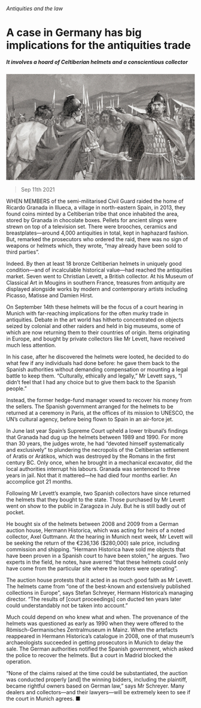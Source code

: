 ###### Antiquities and the law

# A case in Germany has big implications for the antiquities trade 

##### It involves a hoard of Celtiberian helmets and a conscientious collector 

![image](images/20210911_BKP005_0.jpg) 

> Sep 11th 2021 

WHEN MEMBERS of the semi-militarised Civil Guard raided the home of Ricardo Granada in Illueca, a village in north-eastern Spain, in 2013, they found coins minted by a Celtiberian tribe that once inhabited the area, stored by Granada in chocolate boxes. Pellets for ancient slings were strewn on top of a television set. There were brooches, ceramics and breastplates—around 4,000 antiquities in total, kept in haphazard fashion. But, remarked the prosecutors who ordered the raid, there was no sign of weapons or helmets which, they wrote, “may already have been sold to third parties”.

Indeed. By then at least 18 bronze Celtiberian helmets in uniquely good condition—and of incalculable historical value—had reached the antiquities market. Seven went to Christian Levett, a British collector. At his Museum of Classical Art in Mougins in southern France, treasures from antiquity are displayed alongside works by modern and contemporary artists including Picasso, Matisse and Damien Hirst.


On September 14th these helmets will be the focus of a court hearing in Munich with far-reaching implications for the often murky trade in antiquities. Debate in the art world has hitherto concentrated on objects seized by colonial and other raiders and held in big museums, some of which are now returning them to their countries of origin. Items originating in Europe, and bought by private collectors like Mr Levett, have received much less attention.

In his case, after he discovered the helmets were looted, he decided to do what few if any individuals had done before: he gave them back to the Spanish authorities without demanding compensation or mounting a legal battle to keep them. “Culturally, ethically and legally,” Mr Levett says, “I didn’t feel that I had any choice but to give them back to the Spanish people.”

Instead, the former hedge-fund manager vowed to recover his money from the sellers. The Spanish government arranged for the helmets to be returned at a ceremony in Paris, at the offices of its mission to UNESCO, the UN’s cultural agency, before being flown to Spain in an air-force jet.

In June last year Spain’s Supreme Court upheld a lower tribunal’s findings that Granada had dug up the helmets between 1989 and 1990. For more than 30 years, the judges wrote, he had “devoted himself systematically and exclusively” to plundering the necropolis of the Celtiberian settlement of Aratis or Arátikos, which was destroyed by the Romans in the first century BC. Only once, when he brought in a mechanical excavator, did the local authorities interrupt his labours. Granada was sentenced to three years in jail. Not that it mattered—he had died four months earlier. An accomplice got 21 months.

Following Mr Levett’s example, two Spanish collectors have since returned the helmets that they bought to the state. Those purchased by Mr Levett went on show to the public in Zaragoza in July. But he is still badly out of pocket.

He bought six of the helmets between 2008 and 2009 from a German auction house, Hermann Historica, which was acting for heirs of a noted collector, Axel Guttmann. At the hearing in Munich next week, Mr Levett will be seeking the return of the €236,136 ($280,000) sale price, including commission and shipping. “Hermann Historica have sold me objects that have been proven in a Spanish court to have been stolen,” he argues. Two experts in the field, he notes, have averred “that these helmets could only have come from the particular site where the looters were operating”.

The auction house protests that it acted in as much good faith as Mr Levett. The helmets came from “one of the best-known and extensively published collections in Europe”, says Stefan Schreyer, Hermann Historica’s managing director. “The results of [court proceedings] con ducted ten years later could understandably not be taken into account.”

Much could depend on who knew what and when. The provenance of the helmets was questioned as early as 1990 when they were offered to the Römisch-Germanisches Zentralmuseum in Mainz. When the artefacts reappeared in Hermann Historica’s catalogue in 2008, one of that museum’s archaeologists succeeded in getting prosecutors in Munich to delay the sale. The German authorities notified the Spanish government, which asked the police to recover the helmets. But a court in Madrid blocked the operation.

“None of the claims raised at the time could be substantiated, the auction was conducted properly [and] the winning bidders, including the plaintiff, became rightful owners based on German law,” says Mr Schreyer. Many dealers and collectors—and their lawyers—will be extremely keen to see if the court in Munich agrees. ■

